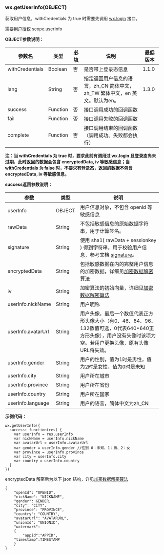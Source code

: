 <!-- https://mp.weixin.qq.com/debug/wxadoc/dev/api/open.html -->

### wx.getUserInfo(OBJECT)

获取用户信息，withCredentials 为 true 时需要先调用 [wx.login](https://mp.weixin.qq.com/debug/wxadoc/dev/api/api-login.html#wxloginobject) 接口。

需要[用户授权](https://mp.weixin.qq.com/debug/wxadoc/dev/api/authorize-index.html) scope.userInfo

**OBJECT参数说明：**

  参数名            |  类型       |  必填 |  说明                                             | 最低版本 
--------------------|-------------|-------|---------------------------------------------------|----------
  withCredentials   |  Boolean    |  否   |  是否带上登录态信息                               |  1.1.0   
  lang              |  String     |  否   |指定返回用户信息的语言，zh_CN 简体中文，zh_TW 繁体中文，en 英文。默认为en。|  1.3.0   
  success           |  Function   |  否   |  接口调用成功的回调函数                           |          
  fail              |  Function   |  否   |  接口调用失败的回调函数                           |          
  complete          |  Function   |  否   |  接口调用结束的回调函数（调用成功、失败都会执行） |          

**注：当 withCredentials 为 true 时，要求此前有调用过 wx.login 且登录态尚未过期，此时返回的数据会包含 encryptedData, iv 等敏感信息；当 withCredentials 为 false 时，不要求有登录态，返回的数据不包含 encryptedData, iv 等敏感信息。**

**success返回参数说明：**

  参数                 |  类型     |  说明                                                                                                                             
-----------------------|-----------|-----------------------------------------------------------------------------------------------------------------------------------
  userInfo             |  OBJECT   |  用户信息对象，不包含 openid 等敏感信息                                                                                           
  rawData              |  String   |  不包括敏感信息的原始数据字符串，用于计算签名。                                                                                   
  signature            |  String   |使用 sha1( rawData + sessionkey ) 得到字符串，用于校验用户信息，参考文档 [signature](https://mp.weixin.qq.com/debug/wxadoc/dev/api/signature.html)。
  encryptedData        |  String   |包括敏感数据在内的完整用户信息的加密数据，详细见[加密数据解密算法](https://mp.weixin.qq.com/debug/wxadoc/dev/api/signature.html#加密数据解密算法)
  iv                   |  String   |  加密算法的初始向量，详细见[加密数据解密算法](https://mp.weixin.qq.com/debug/wxadoc/dev/api/signature.html#加密数据解密算法)      
  userInfo.nickName    |  String   |  用户昵称                                                                                                                         
  userInfo.avatarUrl   |  String   |用户头像，最后一个数值代表正方形头像大小（有0、46、64、96、132数值可选，0代表640*640正方形头像），用户没有头像时该项为空。若用户更换头像，原有头像URL将失效。
  userInfo.gender      |  String   |  用户的性别，值为1时是男性，值为2时是女性，值为0时是未知                                                                          
  userInfo.city        |  String   |  用户所在城市                                                                                                                     
  userInfo.province    |  String   |  用户所在省份                                                                                                                     
  userInfo.country     |  String   |  用户所在国家                                                                                                                     
  userInfo.language    |  String   |  用户的语言，简体中文为zh_CN                                                                                                      

**示例代码：**

    wx.getUserInfo({
      success: function(res) {
        var userInfo = res.userInfo
        var nickName = userInfo.nickName
        var avatarUrl = userInfo.avatarUrl
        var gender = userInfo.gender //性别 0：未知、1：男、2：女
        var province = userInfo.province
        var city = userInfo.city
        var country = userInfo.country
      }
    })
    

encryptedData 解密后为以下 json 结构，详见[加密数据解密算法](https://mp.weixin.qq.com/debug/wxadoc/dev/api/signature.html#加密数据解密算法)

    {
        "openId": "OPENID",
        "nickName": "NICKNAME",
        "gender": GENDER,
        "city": "CITY",
        "province": "PROVINCE",
        "country": "COUNTRY",
        "avatarUrl": "AVATARURL",
        "unionId": "UNIONID",
        "watermark":
        {
            "appid":"APPID",
        "timestamp":TIMESTAMP
        }
    }
